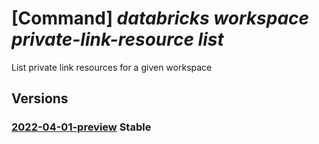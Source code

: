 # [Command] _databricks workspace private-link-resource list_

List private link resources for a given workspace

## Versions

### [2022-04-01-preview](/Resources/mgmt-plane/L3N1YnNjcmlwdGlvbnMve30vcmVzb3VyY2Vncm91cHMve30vcHJvdmlkZXJzL21pY3Jvc29mdC5kYXRhYnJpY2tzL3dvcmtzcGFjZXMve30vcHJpdmF0ZWxpbmtyZXNvdXJjZXM=/2022-04-01-preview.xml) **Stable**

<!-- mgmt-plane /subscriptions/{}/resourcegroups/{}/providers/microsoft.databricks/workspaces/{}/privatelinkresources 2022-04-01-preview -->
